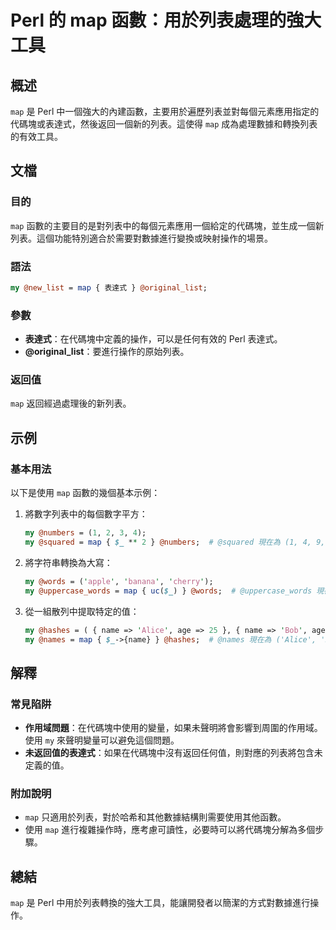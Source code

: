 <!--
Meta Description: # Perl 的 map 函數：用於列表處理的強大工具 ## 概述 `map` 是 Perl 中一個強大的內建函數，主要用於遍歷列表並對每個元素應用指定的代碼塊或表達式，然後返回一個新的列表。這使得 `map` 成為處理數據和轉換列表的有效工具。 ## 文檔 ### 目的 `map` 函數的主要目的...
Meta Keywords: map, perl, 表達式, 現在為, name
-->

# Perl 的 map 函數：用於列表處理的強大工具

## 概述
`map` 是 Perl 中一個強大的內建函數，主要用於遍歷列表並對每個元素應用指定的代碼塊或表達式，然後返回一個新的列表。這使得 `map` 成為處理數據和轉換列表的有效工具。

## 文檔
### 目的
`map` 函數的主要目的是對列表中的每個元素應用一個給定的代碼塊，並生成一個新列表。這個功能特別適合於需要對數據進行變換或映射操作的場景。

### 語法
```perl
my @new_list = map { 表達式 } @original_list;
```

### 參數
- **表達式**：在代碼塊中定義的操作，可以是任何有效的 Perl 表達式。
- **@original_list**：要進行操作的原始列表。

### 返回值
`map` 返回經過處理後的新列表。

## 示例
### 基本用法
以下是使用 `map` 函數的幾個基本示例：

1. 將數字列表中的每個數字平方：
   ```perl
   my @numbers = (1, 2, 3, 4);
   my @squared = map { $_ ** 2 } @numbers;  # @squared 現在為 (1, 4, 9, 16)
   ```

2. 將字符串轉換為大寫：
   ```perl
   my @words = ('apple', 'banana', 'cherry');
   my @uppercase_words = map { uc($_) } @words;  # @uppercase_words 現在為 ('APPLE', 'BANANA', 'CHERRY')
   ```

3. 從一組散列中提取特定的值：
   ```perl
   my @hashes = ( { name => 'Alice', age => 25 }, { name => 'Bob', age => 30 } );
   my @names = map { $_->{name} } @hashes;  # @names 現在為 ('Alice', 'Bob')
   ```

## 解釋
### 常見陷阱
- **作用域問題**：在代碼塊中使用的變量，如果未聲明將會影響到周圍的作用域。使用 `my` 來聲明變量可以避免這個問題。
- **未返回值的表達式**：如果在代碼塊中沒有返回任何值，則對應的列表將包含未定義的值。

### 附加說明
- `map` 只適用於列表，對於哈希和其他數據結構則需要使用其他函數。
- 使用 `map` 進行複雜操作時，應考慮可讀性，必要時可以將代碼塊分解為多個步驟。

## 總結
`map` 是 Perl 中用於列表轉換的強大工具，能讓開發者以簡潔的方式對數據進行操作。